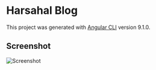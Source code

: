 # Harsahal Blog

This project was generated with [Angular CLI](https://github.com/angular/angular-cli) version 9.1.0.

## Screenshot
![Screenshot](https://github.com/hraverkar/HarshalBlogs/blob/master/screenshot/ezgif.com-optimize.gif)

